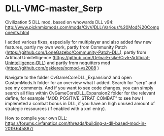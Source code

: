 # DLL-VMC-master_Serp
 Civilization 5 DLL mod, based on whowards DLL v94:  http://www.picknmixmods.com/mods/CivV/DLL/Various%20Mod%20Components.html

I added various fixes, especially for multiplayer and also added few new features, partly my own work, partly from Community Patch (https://github.com/LoneGazebo/Community-Patch-DLL), partly from Artifical Unintelligence (https://github.com/DelnarErsike/Civ5-Artificial-Unintelligence-DLL) and partly from noquitters mod (https://github.com/gskleres/nqmod-vs2008 )

Navigate to the folder CvGameCoreDLL_Expansion2 and open CustomMods.h folder for an overview what I added. Search for "serp" and see my comments. And if you want to see code changes, you can simply search all files within CvGameCoreDLL_Expansion2 folder for the relevant define, for example "MOD_POSITIVE_STRAT_COMBAT" to see how I impleneted a combat bonus in DLL, if you have an high unused amount of strategic ressources (if enabled with a xml entry).

How to compile your own DLL:
https://forums.civfanatics.com/threads/building-a-dll-based-mod-in-2019.645887/
